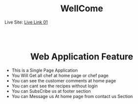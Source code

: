 <center>
<h1>WellCome</h1>
</center>

Live Site: [Live Link 01](https://)

<br/>
<br/>

<center>
<h1>
Web Application Feature</h1>
</center>
<ul>
<li>This is a Single Page Application</li>
<li>You Will Get all chef at home page or chef page</li>
<li>You can see the customer comments at home page</li>
<li>You can cant see the recipes without login</li>
<li>You can SubsCribe us at footer section</li>
<li>You can Message us At home page from contact us Section</li>
</ul>
